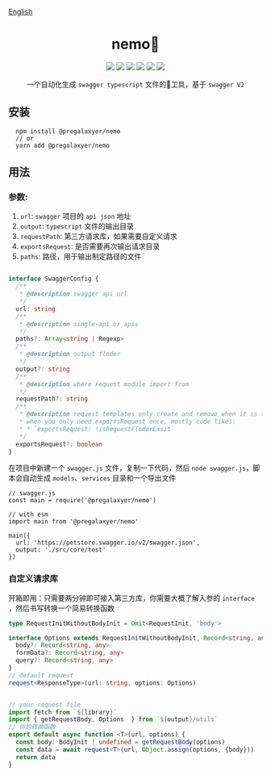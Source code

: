 
[English](Readme.en.md)

<h1 style="text-align: center">nemo🐠</h1>
<div style="text-align: center">
<img src="https://img.shields.io/npm/v/@pregalaxyer/nemo?color=%23&style=plastic" />
<img src="https://img.shields.io/npm/l/@pregalaxyer/nemo" />
<img src="https://img.shields.io/travis/com/pregalaxyer/nemo?style=plastic"/>
<img src="https://img.shields.io/codecov/c/github/pregalaxyer/nemo?style=plastic"/>
<img src="https://img.shields.io/npm/dm/@pregalaxyer/nemo?style=plastic">
<img src="https://img.shields.io/badge/pkg--manage-pnpm-orange">
</div>
<p style="text-align: center"> 
一个自动化生成 <code>swagger typescript</code> 文件的💪工具，基于 <code>swagger V2</code>
</p>


## 安装

```node
  npm install @pregalaxyer/nemo
  // or
  yarn add @pregalaxyer/nemo
```


## 用法

### 参数:
  
  1. `url`: `swagger` 项目的 `api json` 地址
  2. `output`: `typescript` 文件的输出目录
  3. `requestPath`: 第三方请求库，如果需要自定义请求
  4. `exportsRequest`: 是否需要再次输出请求目录
  5. `paths`: 路径，用于输出制定路径的文件

```typescript

interface SwaggerConfig {
  /**
   * @description swagger api url
   */
  url: string
  /**
   * @description single-api or apis
   */
  paths?: Array<string | Regexp>
  /**
   * @description output floder
   */
  output?: string
  /**
   * @description where request module import from
   */
  requestPath?: string
  /**
   * @description request templates only create and remove when it is true
   * when you only need exportsRequest once, mostly code likes:
   * * `exportsRequest: !isRequestFloderExsit`
   */
  exportsRequest?: boolean
}
```
在项目中新建一个 `swagger.js` 文件，复制一下代码，然后 `node swagger.js`，脚本会自动生成 `models`、`services` 目录和一个导出文件
```node
// swagger.js
const main = require('@pregalaxyer/nemo')

// with esm
import main from '@pregalaxyer/nemo'

main({
  url: 'https://petstore.swagger.io/v2/swagger.json',
  output: './src/core/test'
})

```
### 自定义请求库
开箱即用：只需要两分钟即可接入第三方库，你需要大概了解入参的 `interface` ，然后书写转换一个简易转换函数

```typescript
type RequestInitWithoutBodyInit = Omit<RequestInit, 'body'>

interface Options extends RequestInitWithoutBodyInit, Record<string, any> {
  body?: Record<string, any>
  formData?: Record<string, any>
  query?: Record<string, any>
}
// default request
request<ResponseType>(url: string, options: Options)


// your request file
import fetch from `${library}`
import { getRequestBody, Options  } from `${output}/utils`
// 你的转换函数
export default async function <T>(url, options) {
  const body: BodyInit | undefined = getRequestBody(options)
  const data = await request<T>(url, Object.assign(options, {body}))
  return data
}
```


